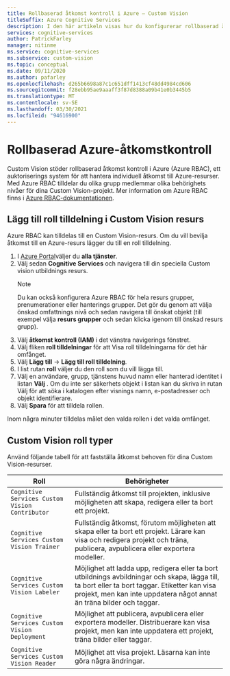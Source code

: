 ```yaml
---
title: Rollbaserad åtkomst kontroll i Azure – Custom Vision
titleSuffix: Azure Cognitive Services
description: I den här artikeln visas hur du konfigurerar rollbaserad åtkomst kontroll i Azure för dina Custom Vision-projekt.
services: cognitive-services
author: PatrickFarley
manager: nitinme
ms.service: cognitive-services
ms.subservice: custom-vision
ms.topic: conceptual
ms.date: 09/11/2020
ms.author: pafarley
ms.openlocfilehash: d265b6698a87c1c651dff1413cf48dd4984cd606
ms.sourcegitcommit: f28ebb95ae9aaaff3f87d8388a09b41e0b3445b5
ms.translationtype: MT
ms.contentlocale: sv-SE
ms.lasthandoff: 03/30/2021
ms.locfileid: "94616900"
---
```

# <a name="azure-role-based-access-control"></a>Rollbaserad Azure-åtkomstkontroll

Custom Vision stöder rollbaserad åtkomst kontroll i Azure (Azure RBAC), ett auktoriserings system för att hantera individuell åtkomst till Azure-resurser. Med Azure RBAC tilldelar du olika grupp medlemmar olika behörighets nivåer för dina Custom Vision-projekt. Mer information om Azure RBAC finns i [Azure RBAC-dokumentationen](../../role-based-access-control/index.yml).

## <a name="add-role-assignment-to-custom-vision-resource"></a>Lägg till roll tilldelning i Custom Vision resurs

Azure RBAC kan tilldelas till en Custom Vision-resurs. Om du vill bevilja åtkomst till en Azure-resurs lägger du till en roll tilldelning.
1. I [Azure Portal](https://ms.portal.azure.com/)väljer du **alla tjänster**. 
1. Välj sedan **Cognitive Services** och navigera till din speciella Custom vision utbildnings resurs.
   > [!NOTE]
   > Du kan också konfigurera Azure RBAC för hela resurs grupper, prenumerationer eller hanterings grupper. Det gör du genom att välja önskad omfattnings nivå och sedan navigera till önskat objekt (till exempel välja **resurs grupper** och sedan klicka igenom till önskad resurs grupp).
1. Välj **åtkomst kontroll (IAM)** i det vänstra navigerings fönstret.
1. Välj fliken **roll tilldelningar** för att Visa roll tilldelningarna för det här omfånget.
1. Välj **Lägg till**  ->  **Lägg till roll tilldelning**.
1. I list rutan **roll** väljer du den roll som du vill lägga till.
1. Välj en användare, grupp, tjänstens huvud namn eller hanterad identitet i listan **Välj** . Om du inte ser säkerhets objekt i listan kan du skriva in rutan Välj för att söka i katalogen efter visnings namn, e-postadresser och objekt identifierare.
1. Välj **Spara** för att tilldela rollen.

Inom några minuter tilldelas målet den valda rollen i det valda omfånget.

## <a name="custom-vision-role-types"></a>Custom Vision roll typer

Använd följande tabell för att fastställa åtkomst behoven för dina Custom Vision-resurser.

|Roll  |Behörigheter  |
|---------|---------|
|`Cognitive Services Custom Vision Contributor`     | Fullständig åtkomst till projekten, inklusive möjligheten att skapa, redigera eller ta bort ett projekt.        |
|`Cognitive Services Custom Vision Trainer`     | Fullständig åtkomst, förutom möjligheten att skapa eller ta bort ett projekt. Lärare kan visa och redigera projekt och träna, publicera, avpublicera eller exportera modeller.        |
|`Cognitive Services Custom Vision Labeler`     | Möjlighet att ladda upp, redigera eller ta bort utbildnings avbildningar och skapa, lägga till, ta bort eller ta bort taggar. Etiketter kan visa projekt, men kan inte uppdatera något annat än träna bilder och taggar.         |
|`Cognitive Services Custom Vision Deployment`     | Möjlighet att publicera, avpublicera eller exportera modeller. Distribuerare kan visa projekt, men kan inte uppdatera ett projekt, träna bilder eller taggar.        |
|`Cognitive Services Custom Vision Reader`     | Möjlighet att visa projekt. Läsarna kan inte göra några ändringar.        |